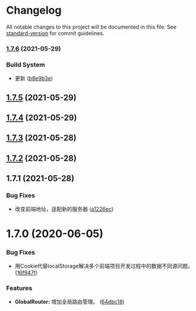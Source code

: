 # Changelog

All notable changes to this project will be documented in this file. See [standard-version](https://github.com/conventional-changelog/standard-version) for commit guidelines.

### [1.7.6](https://218.4.143.148/rwe/rbac-frontend/compare/v1.7.5...v1.7.6) (2021-05-29)


### Build System

* 更新 ([b8e9b3e](https://218.4.143.148/rwe/rbac-frontend/commit/b8e9b3eb6e6891772fa767f306b656a5cffd3752))

<a name="1.7.5"></a>
## [1.7.5](https://218.4.143.148/rwe/rbac-frontend/compare/v1.7.4...v1.7.5) (2021-05-29)



<a name="1.7.4"></a>
## [1.7.4](https://218.4.143.148/rwe/rbac-frontend/compare/v1.7.3...v1.7.4) (2021-05-29)



<a name="1.7.3"></a>
## [1.7.3](https://218.4.143.148/rwe/rbac-frontend/compare/v1.7.2...v1.7.3) (2021-05-28)



<a name="1.7.2"></a>
## [1.7.2](https://218.4.143.148/rwe/rbac-frontend/compare/v1.7.1...v1.7.2) (2021-05-28)



<a name="1.7.1"></a>
## 1.7.1 (2021-05-28)


### Bug Fixes

* 改变前端地址，适配新的服务器 ([a1226ec](https://218.4.143.148/rwe/rbac-frontend/commits/a1226ec))



<a name="1.7.0"></a>
# 1.7.0 (2020-06-05)


### Bug Fixes

* 用Cookie代替localStorage解决多个前端项目开发过程中的数据不同源问题。 ([16f947f](https://github.com/hust-wanlin/rbac-front/commit/16f947f))


### Features

* **GlobalRouter:** 增加全局路由管理。 ([64dbc18](https://github.com/hust-wanlin/rbac-front/commit/64dbc18))
